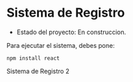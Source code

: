 <h1>Sistema de Registro</h1>

- Estado del proyecto: En construccion.

Para ejecutar el sistema, debes pone:

```npm install react```

Sistema de Registro 2
